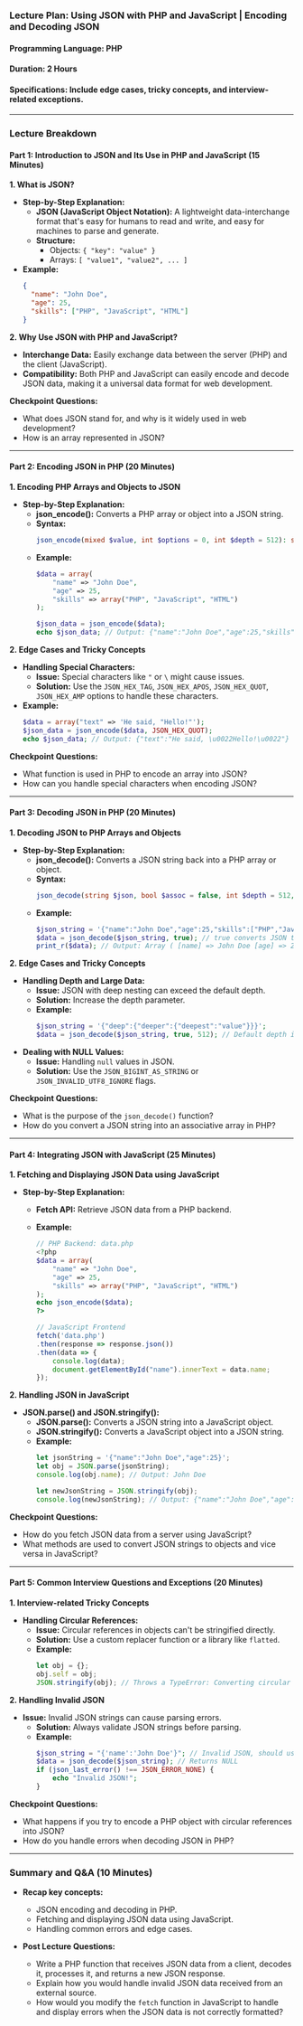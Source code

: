### Lecture Plan: Using JSON with PHP and JavaScript | Encoding and Decoding JSON
#### Programming Language: PHP
#### Duration: 2 Hours
#### Specifications: Include edge cases, tricky concepts, and interview-related exceptions.

---

### Lecture Breakdown

#### Part 1: Introduction to JSON and Its Use in PHP and JavaScript (15 Minutes)

**1. What is JSON?**
- **Step-by-Step Explanation:**
  - **JSON (JavaScript Object Notation):** A lightweight data-interchange format that's easy for humans to read and write, and easy for machines to parse and generate.
  - **Structure:**
    - Objects: `{ "key": "value" }`
    - Arrays: `[ "value1", "value2", ... ]`
- **Example:**
  ```json
  {
    "name": "John Doe",
    "age": 25,
    "skills": ["PHP", "JavaScript", "HTML"]
  }
  ```

**2. Why Use JSON with PHP and JavaScript?**
- **Interchange Data:** Easily exchange data between the server (PHP) and the client (JavaScript).
- **Compatibility:** Both PHP and JavaScript can easily encode and decode JSON data, making it a universal data format for web development.

**Checkpoint Questions:**
- What does JSON stand for, and why is it widely used in web development?
- How is an array represented in JSON?

---

#### Part 2: Encoding JSON in PHP (20 Minutes)

**1. Encoding PHP Arrays and Objects to JSON**
- **Step-by-Step Explanation:**
  - **json_encode():** Converts a PHP array or object into a JSON string.
  - **Syntax:**
    ```php
    json_encode(mixed $value, int $options = 0, int $depth = 512): string
    ```
  - **Example:**
    ```php
    $data = array(
        "name" => "John Doe",
        "age" => 25,
        "skills" => array("PHP", "JavaScript", "HTML")
    );

    $json_data = json_encode($data);
    echo $json_data; // Output: {"name":"John Doe","age":25,"skills":["PHP","JavaScript","HTML"]}
    ```

**2. Edge Cases and Tricky Concepts**
- **Handling Special Characters:**
  - **Issue:** Special characters like `"` or `\` might cause issues.
  - **Solution:** Use the `JSON_HEX_TAG`, `JSON_HEX_APOS`, `JSON_HEX_QUOT`, `JSON_HEX_AMP` options to handle these characters.
- **Example:**
  ```php
  $data = array("text" => 'He said, "Hello!"');
  $json_data = json_encode($data, JSON_HEX_QUOT);
  echo $json_data; // Output: {"text":"He said, \u0022Hello!\u0022"}
  ```

**Checkpoint Questions:**
- What function is used in PHP to encode an array into JSON?
- How can you handle special characters when encoding JSON?

---

#### Part 3: Decoding JSON in PHP (20 Minutes)

**1. Decoding JSON to PHP Arrays and Objects**
- **Step-by-Step Explanation:**
  - **json_decode():** Converts a JSON string back into a PHP array or object.
  - **Syntax:**
    ```php
    json_decode(string $json, bool $assoc = false, int $depth = 512, int $flags = 0): mixed
    ```
  - **Example:**
    ```php
    $json_string = '{"name":"John Doe","age":25,"skills":["PHP","JavaScript","HTML"]}';
    $data = json_decode($json_string, true); // true converts JSON to associative array
    print_r($data); // Output: Array ( [name] => John Doe [age] => 25 [skills] => Array ( [0] => PHP [1] => JavaScript [2] => HTML ) )
    ```

**2. Edge Cases and Tricky Concepts**
- **Handling Depth and Large Data:**
  - **Issue:** JSON with deep nesting can exceed the default depth.
  - **Solution:** Increase the depth parameter.
  - **Example:**
    ```php
    $json_string = '{"deep":{"deeper":{"deepest":"value"}}}';
    $data = json_decode($json_string, true, 512); // Default depth is 512, increase if needed
    ```
- **Dealing with NULL Values:**
  - **Issue:** Handling `null` values in JSON.
  - **Solution:** Use the `JSON_BIGINT_AS_STRING` or `JSON_INVALID_UTF8_IGNORE` flags.

**Checkpoint Questions:**
- What is the purpose of the `json_decode()` function?
- How do you convert a JSON string into an associative array in PHP?

---

#### Part 4: Integrating JSON with JavaScript (25 Minutes)

**1. Fetching and Displaying JSON Data using JavaScript**
- **Step-by-Step Explanation:**
  - **Fetch API:** Retrieve JSON data from a PHP backend.
  - **Example:**
    ```php
    // PHP Backend: data.php
    <?php
    $data = array(
        "name" => "John Doe",
        "age" => 25,
        "skills" => array("PHP", "JavaScript", "HTML")
    );
    echo json_encode($data);
    ?>
    ```

    ```javascript
    // JavaScript Frontend
    fetch('data.php')
    .then(response => response.json())
    .then(data => {
        console.log(data);
        document.getElementById("name").innerText = data.name;
    });
    ```

**2. Handling JSON in JavaScript**
- **JSON.parse() and JSON.stringify():**
  - **JSON.parse():** Converts a JSON string into a JavaScript object.
  - **JSON.stringify():** Converts a JavaScript object into a JSON string.
  - **Example:**
    ```javascript
    let jsonString = '{"name":"John Doe","age":25}';
    let obj = JSON.parse(jsonString);
    console.log(obj.name); // Output: John Doe

    let newJsonString = JSON.stringify(obj);
    console.log(newJsonString); // Output: {"name":"John Doe","age":25}
    ```

**Checkpoint Questions:**
- How do you fetch JSON data from a server using JavaScript?
- What methods are used to convert JSON strings to objects and vice versa in JavaScript?

---

#### Part 5: Common Interview Questions and Exceptions (20 Minutes)

**1. Interview-related Tricky Concepts**
- **Handling Circular References:**
  - **Issue:** Circular references in objects can't be stringified directly.
  - **Solution:** Use a custom replacer function or a library like `flatted`.
  - **Example:**
    ```javascript
    let obj = {};
    obj.self = obj;
    JSON.stringify(obj); // Throws a TypeError: Converting circular structure to JSON
    ```

**2. Handling Invalid JSON**
- **Issue:** Invalid JSON strings can cause parsing errors.
  - **Solution:** Always validate JSON strings before parsing.
  - **Example:**
    ```php
    $json_string = "{'name':'John Doe'}"; // Invalid JSON, should use double quotes
    $data = json_decode($json_string); // Returns NULL
    if (json_last_error() !== JSON_ERROR_NONE) {
        echo "Invalid JSON!";
    }
    ```

**Checkpoint Questions:**
- What happens if you try to encode a PHP object with circular references into JSON?
- How do you handle errors when decoding JSON in PHP?

---

### Summary and Q&A (10 Minutes)
- **Recap key concepts:**
  - JSON encoding and decoding in PHP.
  - Fetching and displaying JSON data using JavaScript.
  - Handling common errors and edge cases.

- **Post Lecture Questions:**
  - Write a PHP function that receives JSON data from a client, decodes it, processes it, and returns a new JSON response.
  - Explain how you would handle invalid JSON data received from an external source.
  - How would you modify the `fetch` function in JavaScript to handle and display errors when the JSON data is not correctly formatted?
